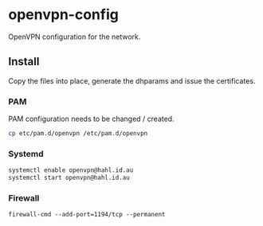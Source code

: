 # openvpn-config

OpenVPN configuration for the network.

## Install

Copy the files into place, generate the dhparams and issue the certificates.

### PAM 

PAM configuration needs to be changed / created.

```bash
cp etc/pam.d/openvpn /etc/pam.d/openvpn

```

### Systemd

```bash
systemctl enable openvpn@hahl.id.au
systemctl start openvpn@hahl.id.au
```


### Firewall
```
firewall-cmd --add-port=1194/tcp --permanent
```
